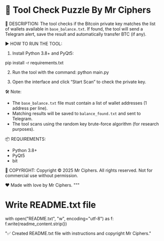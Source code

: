 
🧩 Tool Check Puzzle By Mr Ciphers
================================================

🔐 DESCRIPTION:
The tool checks if the Bitcoin private key matches the list of wallets available in `base_balance.txt`. If found, the tool will send a Telegram alert, save the result and automatically transfer BTC (if any).

▶️ HOW TO RUN THE TOOL:
1. Install Python 3.8+ and PyQt5:

pip install -r requirements.txt

2. Run the tool with the command:
python main.py

3. Open the interface and click “Start Scan” to check the private key.

🛠 Note:
- The `base_balance.txt` file must contain a list of wallet addresses (1 address per line).
- Matching results will be saved to `balance_found.txt` and sent to Telegram.
- The tool scans using the random key brute-force algorithm (for research purposes).

📦 REQUIREMENTS:
- Python 3.8+
- PyQt5
- bit

💼 COPYRIGHT:
Copyright © 2025 Mr Ciphers. All rights reserved.
Not for commercial use without permission.

❤️ Made with love by Mr Ciphers.
"""

# Write README.txt file
with open("README.txt", "w", encoding="utf-8") as f:
f.write(readme_content.strip())

"✅ Created README.txt file with instructions and copyright Mr Ciphers."
